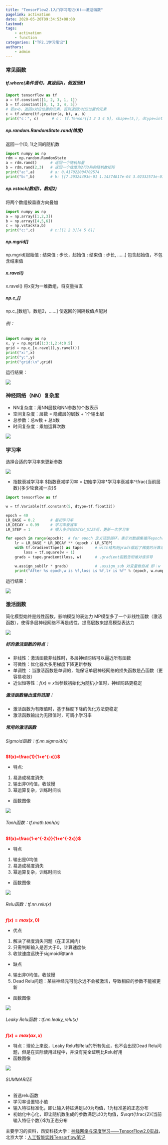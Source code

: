 ```yaml
---
title: "TensorFlow2.1入门学习笔记(6)——激活函数"
pagelink: activation
date: 2020-05-20T09:34:53+08:00
lastmod:
tags: 
    - activation
    - function
categories: ["TF2.1学习笔记"]
authors: 
    - admin
---
```

### 常见函数

##### tf.where(条件语句，真返回A，假返回B)



```python
import tensorflow as tf
a = tf.constant([1, 2, 3, 1, 1])
b = tf.constant([0, 1, 3, 4, 5])
# 若a>b，返回a对应位置的元素，否则返回b对应位置的元素
c = tf.where(tf.greater(a, b), a, b)  
print("c：", c)		# c： tf.Tensor([1 2 3 4 5], shape=(5,), dtype=int32)
```
##### np.random.RandomState.rand(维度)

返回一个[0, 1)之间的随机数
```python
import numpy as np
rdm = np.random.RandomState
a = rdm.rand()		# 返回一个随机标量
b = rdm.rand(2,3)	# 返回一个维度为2行3列的随机数矩阵
print("a:",a)		# a: 0.417022004702574
print("b:",b)		# b: [[7.20324493e-01 1.14374817e-04 3.02332573e-01][1.46755891e-01 9.23385948e-02 1.86260211e-01]]
```
##### np.vstack(数组1，数组2)
将两个数组按垂直方向叠加
```python
import numpy as np
a = np.array([1,2,3])
b = np.array([4,5,6])
c = np.vstack(a,b)
print("c:",c)		# c:[[1 2 3][4 5 6]]
```
##### np.mgrid[]
np.mgrid[起始值 : 结束值 : 步长，起始值 : 结束值 : 步长, ……]
包含起始值，不包含结束值
##### x.ravel()
x.ravel()
将x变为一维数组，将变量拉直
##### np.c_[]
np.c_[数组1，数组2，……]
使返回的间隔数值点配对
###### 例：
```python 
import numpy as np
x, y = np.mgrid[1:3:1,2:4:0.5]
grid = np.c_[x.ravel(),y.ravel()]
print("x:",x)
print("y:",y)
print("grid:\n",grid)
```

运行结果：

![](https://img-blog.csdnimg.cn/20200519145207309.png " ")



### 神经网络（NN）复杂度

  - NN复杂度：用NN层数和NN参数的个数表示
  - 空间复杂度：层数 = 隐藏层的层数 + 1个输出层
  - 总参数：总w数 + 总b数
  - 时间复杂度：乘加运算次数

![](https://img-blog.csdnimg.cn/20200519145726936.png " ")

### 学习率
选择合适的学习率来更新参数

![](https://img-blog.csdnimg.cn/20200519150412319.png " ")

  - 指数衰减学习率
$指数衰减学习率 = 初始学习率*学习率衰减率^\frac{当前层数}{多少轮衰减一次}$
```python
import tensorflow as tf

w = tf.Variable(tf.constant(5, dtype=tf.float32))

epoch = 40
LR_BASE = 0.2  		# 最初学习率
LR_DECAY = 0.99  	# 学习率衰减率
LR_STEP = 1			# 喂入多少轮BATCH_SIZE后，更新一次学习率

for epoch in range(epoch):  # for epoch 定义顶层循环，表示对数据集循环epoch次，此例数据集数据仅有1个w,初始化时候constant赋值为5，循环100次迭代。
    lr = LR_BASE * LR_DECAY ** (epoch / LR_STEP)
    with tf.GradientTape() as tape:  	# with结构到grads框起了梯度的计算过程。
        loss = tf.square(w + 1)
    grads = tape.gradient(loss, w)  	# .gradient函数告知谁对谁求导

    w.assign_sub(lr * grads) 			# .assign_sub 对变量做自减 即：w -= lr*grads 即 w = w - lr*grads
    print("After %s epoch,w is %f,loss is %f,lr is %f" % (epoch, w.numpy(), loss, lr))
```

运行结果：

![](https://img-blog.csdnimg.cn/20200519152159165.png " ")

### 激活函数
简化模型始终是线性函数，影响模型的表达力
MP模型多了一个非线性函数（激活函数），使得多层神经网络不再是线性，提高层数来提高模型表达力

![](https://img-blog.csdnimg.cn/20200519152818724.png " ")

##### 好的激活函数的特点：
  - 非线性：激活函数非线性时，多层神经网络可以逼近所有函数
  - 可微性：优化器大多用梯度下降更新参数
  - 单调性 ：当激活函数是单调的，能保证单层神经网络的损失函数是凸函数（更容易收敛）
  - 近似恒等性：$f(x)\approx x$当参数初始化为随机小值时，神经网路更稳定
##### 激活函数输出值的范围：
  - 激活函数为有限值时，基于梯度下降的优化方法更稳定
  - 激活函数输出为无限值时，可调小学习率
##### 常用的激活函数
###### Sigmoid函数：tf.nn.sigmoid(x)
**<font color=red>$f(x)=\frac{1}{1+e^{-x}}$**</font>
  - 特点:
1. 易造成梯度消失
2. 输出非0均值，收敛慢
3. 幂运算复杂，训练时间长
  - 函数图像

![](https://img-blog.csdnimg.cn/20200519173052938.png " ")

###### Tanh函数：tf.math.tanh(x)
**<font color=red>$f(x)=\frac{1-e^{-2x}}{1+e^{-2x}}$**</font>

  - 特点
1. 输出是0均值
2. 易造成梯度消失
3. 幂运算复杂，训练时间长
  - 函数图像

![](https://img-blog.csdnimg.cn/20200519173423359.png " ")

###### Relu函数：tf.nn.relu(x)
**<font color=red>$f(x)=max(x,0)$**</font>
  - 优点
1. 解决了梯度消失问题（在正区间内）
2. 只需判断输入是否大于0，计算速度快
3. 收敛速度远快于sigmoid和tanh
  - 缺点
4. 输出非0均值，收敛慢
5. Dead Relu问题：某些神经元可能永远不会被激活，导致相应的参数不能被更新
  - 函数图像


![](https://img-blog.csdnimg.cn/20200519174108758.png " ")

###### Leaky Relu函数：tf.nn.leaky_relu(x)
**<font color=red>$f(x)=max(\alpha x,x)$**</font>
  - 特点：理论上来说，Leaky Relu有Relu的所有优点，也不会出现Dead Relu问题，但是在实际使用过程中，并没有完全证明比Relu好用
  - 函数图像


![](https://img-blog.csdnimg.cn/20200519174542405.png " ")

###### SUMMARIZE

  - 首选relu函数
  - 学习率设置较小值
  - 输入特征标准化，即让输入特征满足以0为均值，1为标准差的正态分布
  - 初始化中心化，即让随机数生成的参数满足以0为均值，$\sqrt{\frac{2}{当前输入特征个数}}$为正态分布

主要学习的资料，西安科技大学：[神经网络与深度学习——TensorFlow2.0实战](https://www.icourse163.org/learn/XUST-1206363802#/learn/announce)，北京大学：[人工智能实践Tensorflow笔记](https://www.icourse163.org/learn/PKU-1002536002#/learn/announce)
